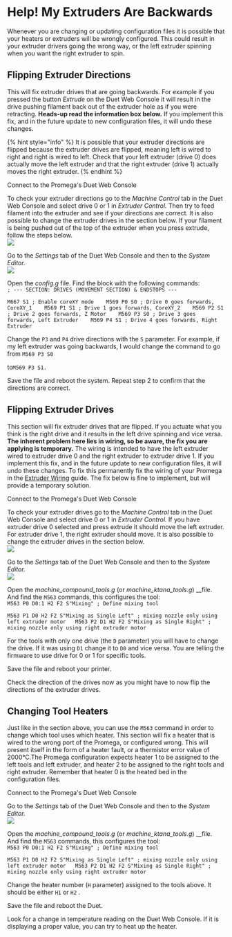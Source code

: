 # Help! My Extruders Are Backwards

Whenever you are changing or updating configuration files it is possible that your heaters or extruders will be wrongly configured. This could result in your extruder drivers going the wrong way, or the left extruder spinning when you want the right extruder to spin.

## Flipping Extruder Directions

This will fix extruder drives that are going backwards. For example if you pressed the button _Extrude_ on the Duet Web Console it will result in the drive pushing filament back out of the extruder hole as if you were retracting. **Heads-up read the information box below.** If you implement this fix, and in the future update to new configuration files, it will undo these changes.

{% hint style="info" %}
It is possible that your extruder directions are flipped because the extruder drives are flipped, meaning left is wired to right and right is wired to left. Check that your left extruder \(drive 0\) does actually move the left extruder and that the right extruder \(drive 1\) actually moves the right extruder.
{% endhint %}

Connect to the Promega's Duet Web Console

To check your extruder directions go to the _Machine Control_ tab in the Duet Web Console and select drive 0 or 1 in _Extruder Control._ Then try to feed filament into the extruder and see if your directions are correct. It is also possible to change the extruder drives in the section below. If your filament is being pushed out of the top of the extruder when you press extrude, follow the steps below.  
 ![](../../.gitbook/assets/machinecontrol.png) 

Go to the _Settings_ tab of the Duet Web Console and then to the _System Editor._  
 ![](../../.gitbook/assets/settingsssytemeditor.png) 

Open the _config.g_ file. Find the block with the following commands:  
`; --- SECTION: DRIVES (MOVEMENT SECTION) & ENDSTOPS ---`

`M667 S1 ; Enable coreXY mode   
M569 P0 S0 ; Drive 0 goes forwards, CoreXY_1   
M569 P1 S1 ; Drive 1 goes forwards, CoreXY_2   
M569 P2 S1 ; Drive 2 goes forwards, Z Motor   
M569 P3 S0 ; Drive 3 goes forwards, Left Extruder   
M569 P4 S1 ; Drive 4 goes forwards, Right Extruder`

Change the `P3` and `P4` drive directions with the `S` parameter. For example, if my left extruder was going backwards, I would change the command to go from `M569 P3 S0`

 to`M569 P3 S1.`

Save the file and reboot the system. Repeat step 2 to confirm that the directions are correct.

## Flipping Extruder Drives

This section will fix extruder drives that are flipped. If you actuate what you think is the right drive and it results in the left drive spinning and vice versa. **The inherent problem here lies in wiring, so be aware, the fix you are applying is temporary.** The wiring is intended to have the left extruder wired to extruder drive 0 and the right extruder to extruder drive 1. If you implement this fix, and in the future update to new configuration files, it will undo these changes. To fix this permanently fix the wiring of your Promega in the [Extruder Wiring](../../documentation/electronics/extruder-assembly-wiring.md) guide. The fix below is fine to implement, but will provide a temporary solution.

Connect to the Promega's Duet Web Console

To check your extruder drives go to the _Machine Control_ tab in the Duet Web Console and select drive 0 or 1 in _Extruder Control._ If you have extruder drive 0 selected and press extrude it should move the left extruder. For extruder drive 1, the right extruder should move.  It is also possible to change the extruder drives in the section below.    
![](../../.gitbook/assets/machinecontrol.png) 

Go to the _Settings_ tab of the Duet Web Console and then to the _System Editor._  
 ![](../../.gitbook/assets/settingsssytemeditor.png) 

Open the _machine\_compound\_tools.g_ \(or _machine\_ktana\_tools.g_\) __file. And find the `M563`  commands, this configures the tool:  
`M563 P0 D0:1 H2 F2 S"Mixing" ; Define mixing tool` 

`M563 P1 D0 H2 F2 S"Mixing as Single Left" ; mixing nozzle only using left extruder motor  
M563 P2 D1 H2 F2 S"Mixing as Single Right" ; mixing nozzle only using right extruder motor`

For the tools with only one drive \(the `D` parameter\) you will have to change the drive. If it was using `D1` change it to `D0` and vice versa. You are telling the firmware to use drive for 0 or 1 for specific tools.

Save the file and reboot your printer.

Check the direction of the drives now as you might have to now flip the directions of the extruder drives.

## Changing Tool Heaters

Just like in the section above, you can use the `M563` command in order to change which tool uses which heater. This section will fix a heater that is wired to the wrong port of the Promega, or configured wrong. This will present itself in the form of a heater fault, or a thermistor error value of 2000°C.The Promega configuration expects heater 1 to be assigned to the left tools and left extruder, and heater 2 to be assigned to the right tools and right extruder. Remember that heater 0 is the heated bed in the configuration files. 

Connect to the Promega's Duet Web Console    


Go to the _Settings_ tab of the Duet Web Console and then to the _System Editor._  
 ![](../../.gitbook/assets/settingsssytemeditor.png) 

Open the _machine\_compound\_tools.g_ \(or _machine\_ktana\_tools.g_\) __file. And find the `M563`  commands, this configures the tool:  
`M563 P0 D0:1 H2 F2 S"Mixing" ; Define mixing tool` 

`M563 P1 D0 H2 F2 S"Mixing as Single Left" ; mixing nozzle only using left extruder motor  
M563 P2 D1 H2 F2 S"Mixing as Single Right" ; mixing nozzle only using right extruder motor`



Change the heater number \(`H` parameter\) assigned to the tools above. It should be either `H1` or `H2` .

Save the file and reboot the Duet.

Look for a change in temperature reading on the Duet Web Console. If it is displaying a proper value, you can try to heat up the heater.

